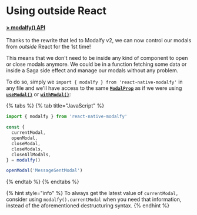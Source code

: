 # Using outside React

#### ****[**> modalfy() API**](../api/modalfy.md)****

Thanks to the rewrite that led to Modalfy v2, we can now control our modals from _outside_ React for the 1st time!

This means that we don't need to be inside any kind of component to open or close modals anymore. We could be in a function fetching some data or inside a Saga side effect and manage our modals without any problem.&#x20;

To do so, simply we `import { modalfy } from 'react-native-modalfy'` in any file and we'll have access to the same [**`ModalProp`**](../api/types/modalprop.md) as if we were using [**`useModal()`**](../api/usemodal.md) or [**`withModal()`**](../api/withmodal.md):

{% tabs %}
{% tab title="JavaScript" %}
```javascript
import { modalfy } from 'react-native-modalfy'

const {
  currentModal,
  openModal,
  closeModal,
  closeModals,
  closeAllModals,
} = modalfy()

openModal('MessageSentModal')
```
{% endtab %}
{% endtabs %}

{% hint style="info" %}
To always get the latest value of `currentModal,` consider using `modalfy().currentModal` when you need that information, instead of the aforementioned destructuring syntax.
{% endhint %}

